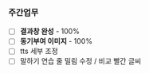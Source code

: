 ### 주간업무
- [ ]  **결과창 완성** - 100%
- [ ]  **동기부여 이미지** - 100%
- [ ]  tts 세부 조정
- [ ]  말하기 연습 줄 밀림 수정 / 비교 빨간 글씨
